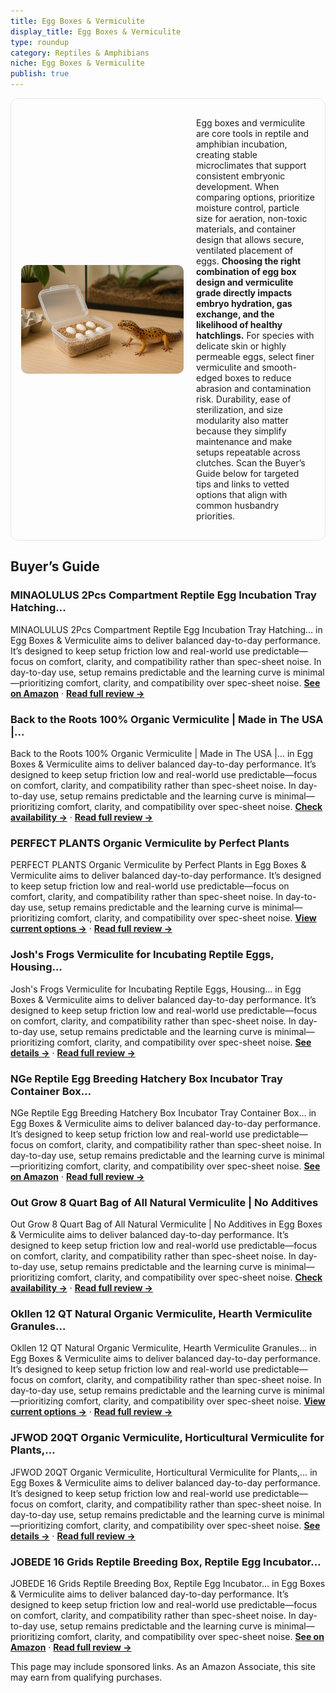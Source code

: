```yaml
---
title: Egg Boxes & Vermiculite
display_title: Egg Boxes & Vermiculite
type: roundup
category: Reptiles & Amphibians
niche: Egg Boxes & Vermiculite
publish: true
---
```


<section class="hero-split" style="width:100%;box-sizing:border-box;border:1px solid #e5e7eb;border-radius:12px;padding:16px;display:grid;grid-template-columns:minmax(260px,40%) 1fr;gap:20px;align-items:center;"><figure style="margin:0;"><img src="/hero/roundups/reptiles-amphibians/egg-boxes-vermiculite.webp" alt="" style="width:100%;height:auto;display:block;border-radius:10px;"/></figure><div class="hero-copy" style="min-width:0;"><p>Egg boxes and vermiculite are core tools in reptile and amphibian incubation, creating stable microclimates that support consistent embryonic development. When comparing options, prioritize moisture control, particle size for aeration, non-toxic materials, and container design that allows secure, ventilated placement of eggs. <strong>Choosing the right combination of egg box design and vermiculite grade directly impacts embryo hydration, gas exchange, and the likelihood of healthy hatchlings.</strong> For species with delicate skin or highly permeable eggs, select finer vermiculite and smooth-edged boxes to reduce abrasion and contamination risk. Durability, ease of sterilization, and size modularity also matter because they simplify maintenance and make setups repeatable across clutches. Scan the Buyer’s Guide below for targeted tips and links to vetted options that align with common husbandry priorities.</p></div></section>

<h2>Buyer’s Guide</h2>
<h3>MINAOLULUS 2Pcs Compartment Reptile Egg Incubation Tray Hatching…</h3>
<p>MINAOLULUS 2Pcs Compartment Reptile Egg Incubation Tray Hatching… in Egg Boxes & Vermiculite aims to deliver balanced day-to-day performance. It’s designed to keep setup friction low and real-world use predictable&mdash;focus on comfort, clarity, and compatibility rather than spec-sheet noise. In day-to-day use, setup remains predictable and the learning curve is minimal&mdash;prioritizing comfort, clarity, and compatibility over spec-sheet noise. <a href="https://amzn.to/488EIKm" target="_blank" rel="nofollow sponsored noopener noopener" target="_blank"><strong>See on Amazon</strong></a> · <a href="/reviews/minaolulus-2pcs-compartment-reptile-egg-incubation-tray-hatching-breedi-efc9f1ec/"><strong>Read full review &rarr;</strong></a></p>
<h3>Back to the Roots 100% Organic Vermiculite | Made in The USA |…</h3>
<p>Back to the Roots 100% Organic Vermiculite | Made in The USA |… in Egg Boxes & Vermiculite aims to deliver balanced day-to-day performance. It’s designed to keep setup friction low and real-world use predictable&mdash;focus on comfort, clarity, and compatibility rather than spec-sheet noise. In day-to-day use, setup remains predictable and the learning curve is minimal&mdash;prioritizing comfort, clarity, and compatibility over spec-sheet noise. <a href="https://amzn.to/4pUYq2C" target="_blank" rel="nofollow sponsored noopener noopener" target="_blank"><strong>Check availability &rarr;</strong></a> · <a href="/reviews/back-to-the-roots-100-organic-vermiculite-24-qt-value-pack-made-in-the-f3b1a56c/"><strong>Read full review &rarr;</strong></a></p>
<h3>PERFECT PLANTS Organic Vermiculite by Perfect Plants</h3>
<p>PERFECT PLANTS Organic Vermiculite by Perfect Plants in Egg Boxes & Vermiculite aims to deliver balanced day-to-day performance. It’s designed to keep setup friction low and real-world use predictable&mdash;focus on comfort, clarity, and compatibility rather than spec-sheet noise. In day-to-day use, setup remains predictable and the learning curve is minimal&mdash;prioritizing comfort, clarity, and compatibility over spec-sheet noise. <a href="https://amzn.to/46ZQvZo" target="_blank" rel="nofollow sponsored noopener noopener" target="_blank"><strong>View current options &rarr;</strong></a> · <a href="/reviews/perfect-plants-organic-vermiculite-by-perfect-plants-4qts-/"><strong>Read full review &rarr;</strong></a></p>
<h3>Josh's Frogs Vermiculite for Incubating Reptile Eggs, Housing…</h3>
<p>Josh's Frogs Vermiculite for Incubating Reptile Eggs, Housing… in Egg Boxes & Vermiculite aims to deliver balanced day-to-day performance. It’s designed to keep setup friction low and real-world use predictable&mdash;focus on comfort, clarity, and compatibility rather than spec-sheet noise. In day-to-day use, setup remains predictable and the learning curve is minimal&mdash;prioritizing comfort, clarity, and compatibility over spec-sheet noise. <a href="https://amzn.to/46N8r9i" target="_blank" rel="nofollow sponsored noopener noopener" target="_blank"><strong>See details &rarr;</strong></a> · <a href="/reviews/josh-s-frogs-vermiculite-for-incubating-reptile-eggs-housing-crickets-a-84a371ff/"><strong>Read full review &rarr;</strong></a></p>
<h3>NGe Reptile Egg Breeding Hatchery Box Incubator Tray Container Box…</h3>
<p>NGe Reptile Egg Breeding Hatchery Box Incubator Tray Container Box… in Egg Boxes & Vermiculite aims to deliver balanced day-to-day performance. It’s designed to keep setup friction low and real-world use predictable&mdash;focus on comfort, clarity, and compatibility rather than spec-sheet noise. In day-to-day use, setup remains predictable and the learning curve is minimal&mdash;prioritizing comfort, clarity, and compatibility over spec-sheet noise. <a href="https://amzn.to/4gUS6UN" target="_blank" rel="nofollow sponsored noopener noopener" target="_blank"><strong>See on Amazon</strong></a> · <a href="/reviews/nge-reptile-egg-breeding-hatchery-box-incubator-tray-container-box-for-5c19f4b6/"><strong>Read full review &rarr;</strong></a></p>
<h3>Out Grow 8 Quart Bag of All Natural Vermiculite | No Additives</h3>
<p>Out Grow 8 Quart Bag of All Natural Vermiculite | No Additives in Egg Boxes & Vermiculite aims to deliver balanced day-to-day performance. It’s designed to keep setup friction low and real-world use predictable&mdash;focus on comfort, clarity, and compatibility rather than spec-sheet noise. In day-to-day use, setup remains predictable and the learning curve is minimal&mdash;prioritizing comfort, clarity, and compatibility over spec-sheet noise. <a href="https://amzn.to/3KzxHZq" target="_blank" rel="nofollow sponsored noopener noopener" target="_blank"><strong>Check availability &rarr;</strong></a> · <a href="/reviews/out-grow-8-quart-bag-of-all-natural-vermiculite-no-additives/"><strong>Read full review &rarr;</strong></a></p>
<h3>Okllen 12 QT Natural Organic Vermiculite, Hearth Vermiculite Granules…</h3>
<p>Okllen 12 QT Natural Organic Vermiculite, Hearth Vermiculite Granules… in Egg Boxes & Vermiculite aims to deliver balanced day-to-day performance. It’s designed to keep setup friction low and real-world use predictable&mdash;focus on comfort, clarity, and compatibility rather than spec-sheet noise. In day-to-day use, setup remains predictable and the learning curve is minimal&mdash;prioritizing comfort, clarity, and compatibility over spec-sheet noise. <a href="https://amzn.to/48J6Q72" target="_blank" rel="nofollow sponsored noopener noopener" target="_blank"><strong>View current options &rarr;</strong></a> · <a href="/reviews/okllen-12-qt-natural-organic-vermiculite-hearth-vermiculite-granules-fo-b2c0174a/"><strong>Read full review &rarr;</strong></a></p>
<h3>JFWOD 20QT Organic Vermiculite, Horticultural Vermiculite for Plants,…</h3>
<p>JFWOD 20QT Organic Vermiculite, Horticultural Vermiculite for Plants,… in Egg Boxes & Vermiculite aims to deliver balanced day-to-day performance. It’s designed to keep setup friction low and real-world use predictable&mdash;focus on comfort, clarity, and compatibility rather than spec-sheet noise. In day-to-day use, setup remains predictable and the learning curve is minimal&mdash;prioritizing comfort, clarity, and compatibility over spec-sheet noise. <a href="https://amzn.to/4o2CH7a" target="_blank" rel="nofollow sponsored noopener noopener" target="_blank"><strong>See details &rarr;</strong></a> · <a href="/reviews/jfwod-20qt-organic-vermiculite-horticultural-vermiculite-for-plants-soi-a5550ceb/"><strong>Read full review &rarr;</strong></a></p>
<h3>JOBEDE 16 Grids Reptile Breeding Box, Reptile Egg Incubator…</h3>
<p>JOBEDE 16 Grids Reptile Breeding Box, Reptile Egg Incubator… in Egg Boxes & Vermiculite aims to deliver balanced day-to-day performance. It’s designed to keep setup friction low and real-world use predictable&mdash;focus on comfort, clarity, and compatibility rather than spec-sheet noise. In day-to-day use, setup remains predictable and the learning curve is minimal&mdash;prioritizing comfort, clarity, and compatibility over spec-sheet noise. <a href="https://amzn.to/46Pb4Yb" target="_blank" rel="nofollow sponsored noopener noopener" target="_blank"><strong>See on Amazon</strong></a> · <a href="/reviews/jobede-16-grids-reptile-breeding-box-reptile-egg-incubator-professional-b15fdfd8/"><strong>Read full review &rarr;</strong></a></p>
<aside class="disclosure">This page may include sponsored links. As an Amazon Associate, this site may earn from qualifying purchases.</aside>
